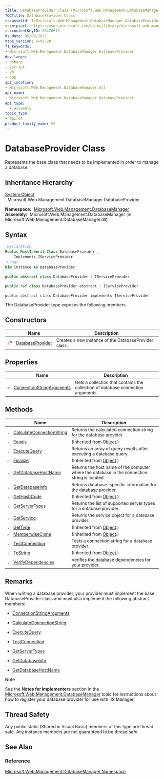 ```yaml
---
title: DatabaseProvider Class (Microsoft.Web.Management.DatabaseManager)
TOCTitle: DatabaseProvider Class
ms:assetid: T:Microsoft.Web.Management.DatabaseManager.DatabaseProvider
ms:mtpsurl: https://msdn.microsoft.com/en-us/library/microsoft.web.management.databasemanager.databaseprovider(v=VS.90)
ms:contentKeyID: 20476612
ms.date: 05/02/2012
mtps_version: v=VS.90
f1_keywords:
- Microsoft.Web.Management.DatabaseManager.DatabaseProvider
dev_langs:
- csharp
- jscript
- vb
- cpp
api_location:
- Microsoft.Web.Management.DatabaseManager.dll
api_name:
- Microsoft.Web.Management.DatabaseManager.DatabaseProvider
api_type:
  - Assembly
topic_type:
- apiref
product_family_name: VS
---
```


# DatabaseProvider Class

Represents the base class that needs to be implemented in order to manage a database.

## Inheritance Hierarchy

[System.Object](https://msdn.microsoft.com/library/e5kfa45b)  
  Microsoft.Web.Management.DatabaseManager.DatabaseProvider  

**Namespace:**  [Microsoft.Web.Management.DatabaseManager](microsoft-web-management-databasemanager-namespace.md)  
**Assembly:**  Microsoft.Web.Management.DatabaseManager (in Microsoft.Web.Management.DatabaseManager.dll)

## Syntax

```vb
'Declaration
Public MustInherit Class DatabaseProvider _
    Implements IServiceProvider
'Usage
Dim instance As DatabaseProvider
```

```csharp
public abstract class DatabaseProvider : IServiceProvider
```

```cpp
public ref class DatabaseProvider abstract : IServiceProvider
```

```jscript
public abstract class DatabaseProvider implements IServiceProvider
```

The DatabaseProvider type exposes the following members.

## Constructors

||Name|Description|
|--- |--- |--- |
|![Protected method](images/Dd566041.protmethod(en-us,VS.90).gif "Protected method")|[DatabaseProvider](databaseprovider-constructor-microsoft-web-management-databasemanager.md)|Creates a new instance of the DatabaseProvider class.|


## Properties

||Name|Description|
|--- |--- |--- |
|![Public property](images/Dd565931.pubproperty(en-us,VS.90).gif "Public property")|[ConnectionStringArguments](databaseprovider-connectionstringarguments-property-microsoft-web-management-databasemanager.md)|Gets a collection that contains the collection of database connection arguments.|

## Methods

||Name|Description|
|--- |--- |--- |
|![Public method](images/Dd566041.pubmethod(en-us,VS.90).gif "Public method")|[CalculateConnectionString](databaseprovider-calculateconnectionstring-method-microsoft-web-management-databasemanager.md)|Returns the calculated connection string for the database provider.|
|![Public method](images/Dd566041.pubmethod(en-us,VS.90).gif "Public method")|[Equals](https://msdn.microsoft.com/library/bsc2ak47)|(Inherited from [Object](https://msdn.microsoft.com/library/e5kfa45b).)|
|![Public method](images/Dd566041.pubmethod(en-us,VS.90).gif "Public method")|[ExecuteQuery](databaseprovider-executequery-method-microsoft-web-management-databasemanager.md)|Returns an array of query results after executing a database query.|
|![Protected method](images/Dd566041.protmethod(en-us,VS.90).gif "Protected method")|[Finalize](https://msdn.microsoft.com/library/4k87zsw7)|(Inherited from [Object](https://msdn.microsoft.com/library/e5kfa45b).)|
|![Public method](images/Dd566041.pubmethod(en-us,VS.90).gif "Public method")|[GetDatabaseHostName](databaseprovider-getdatabasehostname-method-microsoft-web-management-databasemanager.md)|Returns the host name of the computer where the database in the connection string is located.|
|![Public method](images/Dd566041.pubmethod(en-us,VS.90).gif "Public method")|[GetDatabaseInfo](databaseprovider-getdatabaseinfo-method-microsoft-web-management-databasemanager.md)|Returns database-specific information for the database provider.|
|![Public method](images/Dd566041.pubmethod(en-us,VS.90).gif "Public method")|[GetHashCode](https://msdn.microsoft.com/library/zdee4b3y)|(Inherited from [Object](https://msdn.microsoft.com/library/e5kfa45b).)|
|![Public method](images/Dd566041.pubmethod(en-us,VS.90).gif "Public method")|[GetServerTypes](databaseprovider-getservertypes-method-microsoft-web-management-databasemanager.md)|Returns the list of supported server types for a database provider.|
|![Public method](images/Dd566041.pubmethod(en-us,VS.90).gif "Public method")|[GetService](databaseprovider-getservice-method-microsoft-web-management-databasemanager.md)|Returns the service object for a database provider.|
|![Public method](images/Dd566041.pubmethod(en-us,VS.90).gif "Public method")|[GetType](https://msdn.microsoft.com/library/dfwy45w9)|(Inherited from [Object](https://msdn.microsoft.com/library/e5kfa45b).)|
|![Protected method](images/Dd566041.protmethod(en-us,VS.90).gif "Protected method")|[MemberwiseClone](https://msdn.microsoft.com/library/57ctke0a)|(Inherited from [Object](https://msdn.microsoft.com/library/e5kfa45b).)|
|![Public method](images/Dd566041.pubmethod(en-us,VS.90).gif "Public method")|[TestConnection](databaseprovider-testconnection-method-microsoft-web-management-databasemanager.md)|Tests a connection string for a database provider.|
|![Public method](images/Dd566041.pubmethod(en-us,VS.90).gif "Public method")|[ToString](https://msdn.microsoft.com/library/7bxwbwt2)|(Inherited from [Object](https://msdn.microsoft.com/library/e5kfa45b).)|
|![Public method](images/Dd566041.pubmethod(en-us,VS.90).gif "Public method")|[VerifyDependencies](databaseprovider-verifydependencies-method-microsoft-web-management-databasemanager.md)|Verifies the database dependencies for your provider.|

## Remarks

When writing a database provider, your provider must implement the base DatabaseProvider class and must also implement the following abstract members:

  - [ConnectionStringArguments](databaseprovider-connectionstringarguments-property-microsoft-web-management-databasemanager.md)

  - [CalculateConnectionString](databaseprovider-calculateconnectionstring-method-microsoft-web-management-databasemanager.md)

  - [ExecuteQuery](databaseprovider-executequery-method-microsoft-web-management-databasemanager.md)

  - [TestConnection](databaseprovider-testconnection-method-microsoft-web-management-databasemanager.md)

  - [GetServerTypes](databaseprovider-getservertypes-method-microsoft-web-management-databasemanager.md)

  - [GetDatabaseInfo](databaseprovider-getdatabaseinfo-method-microsoft-web-management-databasemanager.md)

  - [GetDatabaseHostName](databaseprovider-getdatabasehostname-method-microsoft-web-management-databasemanager.md)


> [!NOTE]  
> See the <strong>Notes for Implementers</strong> section in the [Microsoft.Web.Management.DatabaseManager](microsoft-web-management-databasemanager-namespace.md) topic for instructions about how to register your database provider for use with IIS Manager.


## Thread Safety

Any public static (Shared in Visual Basic) members of this type are thread safe. Any instance members are not guaranteed to be thread safe.

## See Also

### Reference

[Microsoft.Web.Management.DatabaseManager Namespace](microsoft-web-management-databasemanager-namespace.md)

